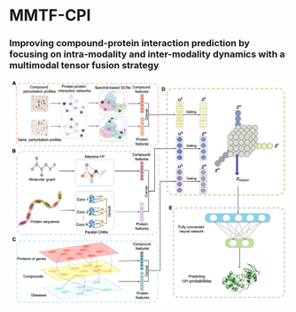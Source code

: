 # MMTF-CPI
### Improving compound-protein interaction prediction by focusing on intra-modality and inter-modality dynamics with a multimodal tensor fusion strategy
![image](https://github.com/wangmeng-code/MMTF-CPI/blob/main/workflow/MMTF-CPI_workflow.png)
